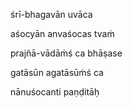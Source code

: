 śrī-bhagavān uvāca

aśocyān anvaśocas tvaṁ

prajñā-vādāṁś ca bhāṣase

gatāsūn agatāsūṁś ca

nānuśocanti paṇḍitāḥ